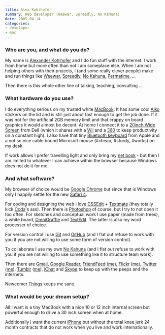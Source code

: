 ```yaml
---
title: Alex Kohlhofer
summary: Web developer (Weewar, Spreedly, No Kahuna)
date: 2009-04-14
categories:
- developer
- mac
---
```


### Who are you, and what do you do?

My name is [Alexander Kohlhofer](http://plasticshore.com "Alex's own site.") and I do fun stuff with the internet. I work from home but more often than not I am someplace else. When I am not helping others with their projects, I (and some really clever people) make and run things like [Weewar][], [Spreedly][], [No Kahuna][no-kahuna], [Permatime][], ...

Then there is this whole other line of talking, teaching, consulting ...

### What hardware do you use?

I do everything serious on my trusted white [MacBook][]. It has some cool [Aiko](http://www.weareaiko.com/everyday/ "A funky clothes label.") stickers on the lid and is still just about fast enough to get the job done. If it was not for the artificial 2GB memory limit and that crappy on board graphics it would almost be decent. At home I connect it to a [20inch Wide Screen][e207wfp] from Dell (which it shares with a [Wii][] and a [360][xbox-360] to keep productivity on a constant high). I also have that tiny [Bluetooth keyboard][keyboard] from Apple and a not so nice cable bound Microsoft mouse (#cheap, #sturdy, #works) on my desk.

If work allows I prefer travelling light and only bring my [net book][eee-pc-901] - but then I am limited to whatever I can achieve within the browser because Windows does not do it for me.

### And what software?

My browser of choice would be [Google Chrome][chrome] but since that is Windows only I happily settle for the new [Safari 4][safari].

For coding and designing the web I love [CSSEdit][] + [Textmate][] (they totally kick [Coda][]'s ass). Then there is [Photoshop][] of course, but I try to not open it too often. For sketches and conceptual work I use paper (made from trees), a white board, [OmniGraffle][] and [TextEdit][]. The latter is also my word processer of choice.

For version control I use [Git][] and [GitHub][] (and I flat out refuse to work with you if you are not willing to use some form of version control).

To collaborate I use my own [No Kahuna][no-kahuna] (and I flat out refuse to work with you if you are not willing to use something like it to structure team work).

Then there are [Gmail][], [Google Reader][google-reader], [FriendFeed][] ([me](http://friendfeed.com/kohlhofer "Alex on FriendFeed")), [Flickr][] ([me](http://www.flickr.com/photos/plasticshore/ "Alex on Flickr.")), [Twitter][] ([me](http://twitter.com/kohlhofer "Alex on Twitter.")), [Tumblr][] ([me](http://blog.kohlhofer.com "Alex's tumblelog.")), [iChat][] and [Skype][] to keep up with the peeps and the internets.

Newcomer [Things][] keeps me sane.

### What would be your dream setup?

All I want is a tiny MacBook with a nice 10 or 12 inch internal screen but powerful enough to drive a 30 inch screen when at home.

Additionally I want the current [iPhone][] but without the total knee jerk 24 month contracts that do not work when you live and work internationally.

[chrome]: https://www.google.com/intl/en/chrome/browser/ "A WebKit-based browser, where each tab runs in its own thread."
[coda]: https://panic.com/coda/ "A single-window HTML/web tool for the Mac."
[cssedit]: https://www.macworld.com/article/1131901/cssedit26.html "A stylesheet editor for the Mac."
[e207wfp]: https://www.amazon.com/Dell-E207WFP-20-1-Widescreen-Monitor/dp/B000LZARRU "A 20 inch LCD screen."
[eee-pc-901]: https://www.asus.com/Eee_Family/Eee_PC_901/ "A 9 inch netbook."
[flickr]: https://www.flickr.com/ "A photo sharing website."
[friendfeed]: https://en.wikipedia.org/wiki/FriendFeed "Web-based social aggregation."
[git]: https://git-scm.com/ "A version control system."
[github]: https://github.com/ "A Git code repository service."
[gmail]: https://mail.google.com/mail/ "Web-based email."
[google-reader]: https://en.wikipedia.org/wiki/Google_Reader "A web-based feed reader."
[ichat]: https://en.wikipedia.org/wiki/IChat "An AIM/Jabber client included with Mac OS X."
[iphone]: https://en.wikipedia.org/wiki/IPhone_(1st_generation) "A smartphone."
[keyboard]: https://www.apple.com/keyboard/ "The keyboard."
[macbook]: https://en.wikipedia.org/wiki/MacBook "A laptop."
[no-kahuna]: http://nokahuna.com/ "A web-based project/collaboration service."
[omnigraffle]: https://www.omnigroup.com/omnigraffle/ "Diagramming software for the Mac."
[permatime]: http://permatime.com/ "A web-based temporal headache massager."
[photoshop]: https://www.adobe.com/products/photoshop.html "A bitmap image editor."
[safari]: https://www.apple.com/safari/ "A fast web browser."
[skype]: https://www.skype.com/en/ "Voice and video chat software."
[spreedly]: https://www.spreedly.com/ "A web-based service for collecting subscription payments for anything."
[textedit]: http://web.archive.org/web/20200525165141/https://support.apple.com/en-us/HT2523 "A text editor included with Mac OS X."
[textmate]: https://macromates.com/ "A text editor for the Mac."
[things]: https://culturedcode.com/things/ "A task management application for the Mac."
[tumblr]: https://www.tumblr.com/ "An online personal publishing platform."
[twitter]: https://twitter.com/ "An online micro-blogging platform."
[weewar]: http://web.archive.org/web/20210802223928/https://alternativeto.net/software/weewar/ "A web-based strategy game."
[wii]: https://www.nintendo.com/wii "A unique gaming console."
[xbox-360]: http://www.xbox.com:80/en-US/Xbox360 "A gaming console."
